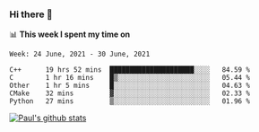 ### Hi there 👋

📊 **This week I spent my time on**
<!--START_SECTION:waka-->
```text
Week: 24 June, 2021 - 30 June, 2021

C++      19 hrs 52 mins  █████████████████████░░░░   84.59 % 
C        1 hr 16 mins    █▒░░░░░░░░░░░░░░░░░░░░░░░   05.44 % 
Other    1 hr 5 mins     █░░░░░░░░░░░░░░░░░░░░░░░░   04.63 % 
CMake    32 mins         ▓░░░░░░░░░░░░░░░░░░░░░░░░   02.33 % 
Python   27 mins         ▒░░░░░░░░░░░░░░░░░░░░░░░░   01.96 % 
```
<!--END_SECTION:waka-->


[![Paul's github stats](https://github-readme-stats.vercel.app/api?username=mickeyouyou&theme=dracula&show_icons=true)](https://github.com/anuraghazra/github-readme-stats)
